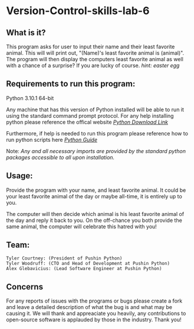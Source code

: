 # Version-Control-skills-lab-6

## What is it?

This program asks for user to input their name and their least favorite animal. This will will print out, "(Name)'s least favorite animal is (animal)". The program will then display the computers least favorite animal as well with a chance of a surprise? If you are lucky of course. *hint: easter egg*

## Requirements to run this program:

Python 3.10.1 64-bit

Any machine that has this version of Python installed will be able to run it using the standard command prompt protocol. 
For any help installing python please reference the offical website *[Python Download Link](https://www.python.org/downloads/)*

Furthermore, if help is needed to run this program please reference how to run python scripts here *[Python Guide](https://realpython.com/run-python-scripts/)*

Note: *Any and all necessary imports are provided by the standard python packages accessible to all upon installation.* 

## Usage:

Provide the program with your name, and least favorite animal. It could be your least favorite animal of the day or maybe all-time, it is entirely up to you. 

The computer will then decide which animal is his least favorite animal of the day and reply it back to you. 
On the off-chance you both provide the same animal, the computer will celebrate this hatred with you! 

## Team:

    Tyler Courtney: (President of Pushin Python)
    Tyler Woodruff: (CTO and Head of Development at Pushin Python)
    Alex Glebavicius: (Lead Software Engineer at Pushin Python)

## Concerns

For any reports of issues with the programs or bugs please create a fork and leave a detailed description of what the bug is and what may be causing it. We will thank and appreaciate you heavily, any contributions to open-source software is applauded by those in the industry. Thank you!
